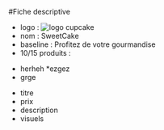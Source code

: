 #Fiche descriptive
- logo :
![logo cupcake](https://rlv.zcache.ca/logo_cupcake_round_label_1_round_sticker-rdc5019657e54446c965cffc50c4c481a_v9waf_8byvr_324.jpg)
- nom : SweetCake
- baseline : Profitez de votre gourmandise
- 10/15 produits :
* herheh
  *ezgez
* grge
- titre
- prix
- description
- visuels
